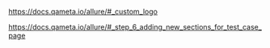 https://docs.qameta.io/allure/#_custom_logo

https://docs.qameta.io/allure/#_step_6_adding_new_sections_for_test_case_page